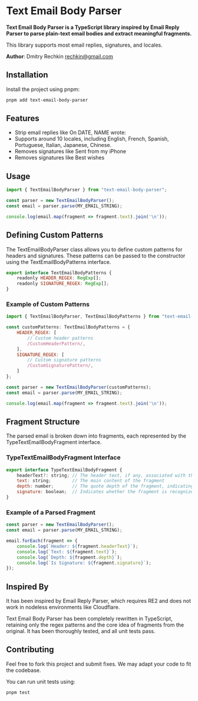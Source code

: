 # Text Email Body Parser

**Text Email Body Parser is a TypeScript library inspired by Email Reply Parser to parse plain-text email bodies and extract meaningful fragments.**

This library supports most email replies, signatures, and locales.

**Author**: Dmitry Rechkin <rechkin@gmail.com>

## Installation

Install the project using pnpm:

```bash
pnpm add text-email-body-parser
```

## Features

- Strip email replies like On DATE, NAME <EMAIL> wrote:
- Supports around 10 locales, including English, French, Spanish, Portuguese, Italian, Japanese, Chinese.
- Removes signatures like Sent from my iPhone
- Removes signatures like Best wishes

## Usage

```javascript
import { TextEmailBodyParser } from "text-email-body-parser";

const parser = new TextEmailBodyParser();
const email = parser.parse(MY_EMAIL_STRING);

console.log(email.map(fragment => fragment.text).join('\n'));
```

## Defining Custom Patterns

The TextEmailBodyParser class allows you to define custom patterns for headers and signatures. These patterns can be passed to the constructor using the TextEmailBodyPatterns interface.

```javascript
export interface TextEmailBodyPatterns {
    readonly HEADER_REGEX: RegExp[];
    readonly SIGNATURE_REGEX: RegExp[];
}
```

### Example of Custom Patterns

```javascript
import { TextEmailBodyParser, TextEmailBodyPatterns } from "text-email-body-parser";

const customPatterns: TextEmailBodyPatterns = {
    HEADER_REGEX: [
        // Custom header patterns
        /CustomHeaderPattern/,
    ],
    SIGNATURE_REGEX: [
        // Custom signature patterns
        /CustomSignaturePattern/,
    ]
};

const parser = new TextEmailBodyParser(customPatterns);
const email = parser.parse(MY_EMAIL_STRING);

console.log(email.map(fragment => fragment.text).join('\n'));
```

## Fragment Structure

The parsed email is broken down into fragments, each represented by the TypeTextEmailBodyFragment interface.

### TypeTextEmailBodyFragment Interface

```javascript
export interface TypeTextEmailBodyFragment {
    headerText?: string; // The header text, if any, associated with this fragment
    text: string;        // The main content of the fragment
    depth: number;       // The quote depth of the fragment, indicating how deeply nested the quote is
    signature: boolean;  // Indicates whether the fragment is recognized as a signature
}
```

### Example of a Parsed Fragment

```javascript
const parser = new TextEmailBodyParser();
const email = parser.parse(MY_EMAIL_STRING);

email.forEach(fragment => {
    console.log(`Header: ${fragment.headerText}`);
    console.log(`Text: ${fragment.text}`);
    console.log(`Depth: ${fragment.depth}`);
    console.log(`Is Signature: ${fragment.signature}`);
});
```

## Inspired By

It has been inspired by Email Reply Parser, which requires RE2 and does not work in nodeless environments like Cloudflare. 

Text Email Body Parser has been completely rewritten in TypeScript, retaining only the regex patterns and the core idea of fragments from the original. 
It has been thoroughly tested, and all unit tests pass.

## Contributing

Feel free to fork this project and submit fixes. We may adapt your code to fit the codebase.

You can run unit tests using:

```bash
pnpm test
```
